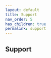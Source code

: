 ```yaml
---
layout: default
title: Support
nav_order: 5
has_children: true
permalink: support
---
```


## Support
